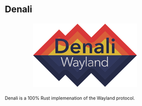 # Denali

<p align="center">
    <img src="https://raw.githubusercontent.com/Chugach-UI/branding/ea55519293ac571bacfea515ccc17ce93e2db82d/Denali/Denali-Banner.svg" alt="Denali banner image" height="200" style="margin-block: 10px;">
</p>

Denali is a 100% Rust implemenation of the Wayland protocol.

